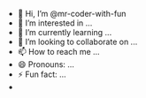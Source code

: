 - 👋 Hi, I’m @mr-coder-with-fun
- 👀 I’m interested in ...
- 🌱 I’m currently learning ...
- 💞️ I’m looking to collaborate on ...
- 📫 How to reach me ...
- 😄 Pronouns: ...
- ⚡ Fun fact: ...
- 
<img src="https://camo.githubusercontent.com/a70f876……7565266…" alt data-canonical-src="https://github-readme-stats.vercel.app/api/top-langs/?username=mr-coder-with-fun&theme=dark&hide_border=false&include_all_commits=true&count_private=false&layout=compact" style="max-width: 100%;">

<!---
mr-coder-with-fun/mr-coder-with-fun is a ✨ special ✨ repository because its `README.md` (this file) appears on your GitHub profile.
You can click the Preview link to take a look at your changes.
--->
